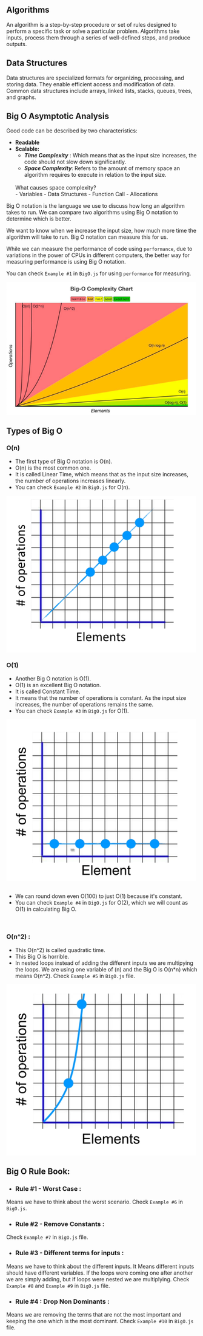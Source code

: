 ## Algorithms

An algorithm is a step-by-step procedure or set of rules designed to perform a specific task or solve a particular problem. Algorithms take inputs, process them through a series of well-defined steps, and produce outputs.

## Data Structures

Data structures are specialized formats for organizing, processing, and storing data. They enable efficient access and modification of data. Common data structures include arrays, linked lists, stacks, queues, trees, and graphs.

## Big O Asymptotic Analysis

Good code can be described by two characteristics:

- **Readable**
- **Scalable:** 
  - ***Time Complexity*** : Which means that as the input size increases, the code should not slow down significantly. 
  - ***Space Complexity***: Refers to the amount of memory space an algorithm requires to execute in relation to the input size. 
  <br>
  What causes space complexity? 
  <br>
    - Variables
    - Data Structures
    - Function Call
    - Allocations

Big O notation is the language we use to discuss how long an algorithm takes to run. We can compare two algorithms using Big O notation to determine which is better.

We want to know when we increase the input size, how much more time the algorithm will take to run. Big O notation can measure this for us.

While we can measure the performance of code using `performance`, due to variations in the power of CPUs in different computers, the better way for measuring performance is using Big O notation.

You can check `Example #1` in `BigO.js` for using `performance` for measuring.

<div style="display: flex; width: 500px; justify-content: center;">
  <img src="./images/Big-O chart.png" alt="Big O chart">
</div>

## Types of Big O

### O(n)

- The first type of Big O notation is O(n).
- O(n) is the most common one.
- It is called Linear Time, which means that as the input size increases, the number of operations increases linearly.
- You can check `Example #2` in `BigO.js` for O(n).

<div style="display: flex; width: 500px; justify-content: center;">
  <img src="./images/O(n) graph.png" alt="O(n) graph">
</div>

### O(1)

- Another Big O notation is O(1).
- O(1) is an excellent Big O notation.
- It is called Constant Time.
- It means that the number of operations is constant. As the input size increases, the number of operations remains the same.
- You can check `Example #3` in `BigO.js` for O(1).

<div style="display: flex; width: 500px; justify-content: center;">
  <img src="./images/O(1) graph.png" alt="O(1) graph">
</div>
<br>

- We can round down even O(100) to just O(1) because it's constant.
- You can check `Example #4` in `BigO.js` for O(2), which we will count as O(1) in calculating Big O.

<br>

### O(n^2) :
- This O(n^2) is called quadratic time. 
- This Big O is horrible.
- In nested loops instead of adding the different inputs we are multipying the loops. We are using one variable of (n) and the Big O is O(n*n) which means O(n^2). 
Check `Example #5` in `BigO.js` file.
<div style="display: flex; width: 500px; justify-content: center;">
  <img src="./images/O(n^2) graph.png" alt="O(1) graph">
</div>


## Big O Rule Book:
- ### Rule #1 - Worst Case :
Means we have to think about the worst scenario.
Check `Example #6` in `BigO.js`.

- ### Rule #2 - Remove Constants :
Check `Example #7` in `BigO.js` file.

- ### Rule #3 - Different terms for inputs :
Means we have to think about the different inputs. It Means different inputs should have different variables. If the loops were coming one after another we are simply adding, but if loops were nested we are multiplying.
Check `Example #8` and `Example #9` in `BigO.js` file.

- ### Rule #4 : Drop Non Dominants :
Means we are removing the terms that are not the most important and keeping the one which is the most dominant.
Check `Example #10` in `BigO.js` file.